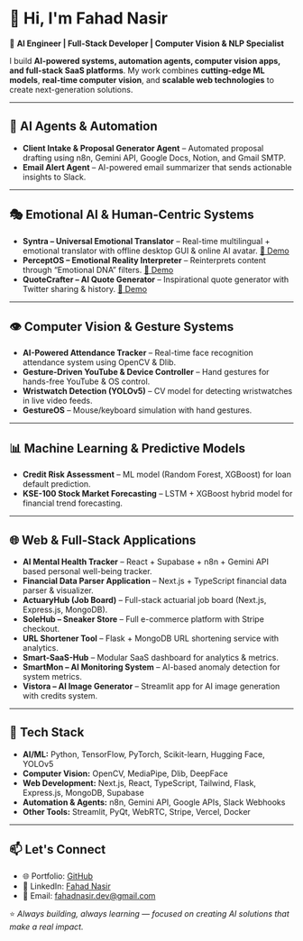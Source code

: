 # 👋 Hi, I'm Fahad Nasir

🚀 **AI Engineer | Full-Stack Developer | Computer Vision & NLP Specialist**

I build **AI-powered systems, automation agents, computer vision apps, and full-stack SaaS platforms**. My work combines **cutting-edge ML models**, **real-time computer vision**, and **scalable web technologies** to create next-generation solutions.

---

## 🧠 AI Agents & Automation

* **Client Intake & Proposal Generator Agent** – Automated proposal drafting using n8n, Gemini API, Google Docs, Notion, and Gmail SMTP.
* **Email Alert Agent** – AI-powered email summarizer that sends actionable insights to Slack.

---

## 🎭 Emotional AI & Human-Centric Systems

* **Syntra – Universal Emotional Translator** – Real-time multilingual + emotional translator with offline desktop GUI & online AI avatar. [🔗 Demo](https://syntra.macaly-app.com)
* **PerceptOS – Emotional Reality Interpreter** – Reinterprets content through “Emotional DNA” filters. [🔗 Demo](https://perceptos.macaly-app.com)
* **QuoteCrafter – AI Quote Generator** – Inspirational quote generator with Twitter sharing & history. [🔗 Demo](https://quotegenerator-git-main-fahadnasir13s-projects.vercel.app)

---

## 👁️ Computer Vision & Gesture Systems

* **AI-Powered Attendance Tracker** – Real-time face recognition attendance system using OpenCV & Dlib.
* **Gesture-Driven YouTube & Device Controller** – Hand gestures for hands-free YouTube & OS control.
* **Wristwatch Detection (YOLOv5)** – CV model for detecting wristwatches in live video feeds.
* **GestureOS** – Mouse/keyboard simulation with hand gestures.

---

## 📊 Machine Learning & Predictive Models

* **Credit Risk Assessment** – ML model (Random Forest, XGBoost) for loan default prediction.
* **KSE-100 Stock Market Forecasting** – LSTM + XGBoost hybrid model for financial trend forecasting.

---

## 🌐 Web & Full-Stack Applications

* **AI Mental Health Tracker** – React + Supabase + n8n + Gemini API based personal well-being tracker.
* **Financial Data Parser Application** – Next.js + TypeScript financial data parser & visualizer.
* **ActuaryHub (Job Board)** – Full-stack actuarial job board (Next.js, Express.js, MongoDB).
* **SoleHub – Sneaker Store** – Full e-commerce platform with Stripe checkout.
* **URL Shortener Tool** – Flask + MongoDB URL shortening service with analytics.
* **Smart-SaaS-Hub** – Modular SaaS dashboard for analytics & metrics.
* **SmartMon – AI Monitoring System** – AI-based anomaly detection for system metrics.
* **Vistora – AI Image Generator** – Streamlit app for AI image generation with credits system.

---

## 🔧 Tech Stack

* **AI/ML:** Python, TensorFlow, PyTorch, Scikit-learn, Hugging Face, YOLOv5
* **Computer Vision:** OpenCV, MediaPipe, Dlib, DeepFace
* **Web Development:** Next.js, React, TypeScript, Tailwind, Flask, Express.js, MongoDB, Supabase
* **Automation & Agents:** n8n, Gemini API, Google APIs, Slack Webhooks
* **Other Tools:** Streamlit, PyQt, WebRTC, Stripe, Vercel, Docker

---

## 📫 Let's Connect

* 🌐 Portfolio: [GitHub](https://github.com/fahadnasir13)
* 💼 LinkedIn: [Fahad Nasir](https://linkedin.com/in/fahad-nasir)
* 📧 Email: [fahadnasir.dev@gmail.com](mailto:fahadnasir.dev@gmail.com)


⭐️ *Always building, always learning — focused on creating AI solutions that make a real impact.*
